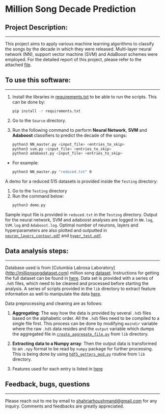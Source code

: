 # Million Song Decade Prediction

## Project Description:
------------------------------------
This project aims to apply various machine learning algorithms to classify the songs by the decade in which they were released. Multi-layer neural network (NN), support vector machine (SVM) and AdaBoost schemes were employed. For the detailed report of this project, please refer to the attached [file](report/report.pdf). 

## To use this software:
------------------------------------
1. Install the libraries in [requirements.txt](requirements.txt) to be able to run the scripts. This can be done by: 
    ```bash
    pip install -r requirements.txt 
    ```  
2. Go to the `Source` directory.
3. Run the following command to perform **Neural Network**, **SVM** and **Adaboost** classifiers to predict the decade of the songs:

    ```bash
	python3 NN_master.py <input_file> <entries_to_skip> 
    python3 svm.py <input_file> <entries_to_skip> 
    python3 adaboost.py <input_file> <entries_to_skip> 
    ```  

* For example:

    ```bash
	python3 NN_master.py "reduced.txt" 0
    ```  

A demo for a reduced 515 datasets is provided inside the `Testing` directory: 

1. Go to the `Testing` directory
2. Run the command below:
    ```bash
	python3 demo.py
    ```  

Sample input file is provided in `reduced.txt` in the `Testing` directory. Output for the neural network, SVM and adaboost analyses are logged in `NN.log`, `SVM.log` and `Adaboost.log`. Optimal number of neurons, layers and hyperparameters are also plotted and outputted in [`neuron_layers_contour.pdf`](test/neuron_layers_contour.pdf) and [`hyper_test.pdf`](test/hyper_test.pdf). 

## Data analysis steps:
------------------------------------
Database used is from [Columbia Labrosa Laboratory] (http://millionsongdataset.com) million song [dataset](https://archive.ics.uci.edu/ml/datasets/yearpredictionmsd). Instructions for getting the full dataset can be found in [here](https://labrosa.ee.columbia.edu/millionsong/pages/getting-dataset). Data set is provided with a series of `.hd5` files, which need to be cleaned and processed before starting the analysis. A series of scripts provided in the `lib` directory to extract feature information as well to manipulate the data [here](lib/). 

Data preprocessing and cleaning are as follows: 
1. **Aggregating**: The way how the data is provided by several `.hd5` files based on the alphabetic order. All the `.hd5` files need to be compiled to a single file first.  This process can be done by modifying `maindir` variable where the raw `.hd5` data resides and the `output` variable which dumps the aggregated file in [`create_aggregate_file.py`](lib/hd5_aggregation/create_aggregate_file.py) from `lib` directory. 

2. **Extracting data to a Numpy array**: Then the output data is transformed to an `.npy` format to be read by `numpy` package for further processing. This is being done by using [`hdf5_getters_mod.py`](lib/hd5_aggregation/hdf5_getters_mod.py) routine from `lib` directory. 

3. Features used for each entry is listed in [here](features.txt)


## Feedback, bugs, questions 
-------------------------------
Please reach out to me by email to shahriarhoushmand@gmail.com for any inquiry. Comments and feedbacks are greatly appreciated. 
